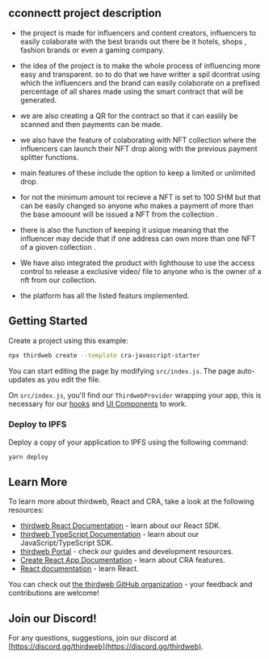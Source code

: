 ## cconnectt project description
- the project is made for influencers and content creators, influencers to easily colaborate with the best brands out there be it hotels, shops , fashion brands or even a gaming company. 
- the idea of the project is to make the whole process of influencing more easy and transparent. so to do that we have writter a spil dcontrat using which the influencers and the brand can easily colaborate on a prefixed percentage of all shares made using the smart contract that will be generated.
- we are also creating a QR for the contract so that it can easlily be scanned and then payments can be made.
- we also have the feature of colaborating with NFT collection where the influencers can launch their NFT drop along with the previous payment splitter functions. 
- main features of these include the option to keep a limited or unlimited drop. 
- for not the minimum amount toi recieve a NFT is set to 100 SHM but that can be easily changed so anyone who makes a payment of more than the base amoount will be issued a NFT from the collection .
-  there is also the function of keeping it usique meaning that the influencer may decide that if one address can own more than one NFT of a gioven collection .
- We have also integrated the product with lighthouse to use the access control to release a exclusive video/ file to anyone who is the owner of a nft from our collection. 

- the platform has all the listed featurs implemented.


## Getting Started 

Create a project using this example:

```bash
npx thirdweb create --template cra-javascript-starter
```

You can start editing the page by modifying `src/index.js`. The page auto-updates as you edit the file.

On `src/index.js`, you'll find our `ThirdwebProvider` wrapping your app, this is necessary for our [hooks](https://portal.thirdweb.com/react) and
[UI Components](https://portal.thirdweb.com/ui-components) to work.

### Deploy to IPFS

Deploy a copy of your application to IPFS using the following command:

```bash
yarn deploy
```

## Learn More

To learn more about thirdweb, React and CRA, take a look at the following resources:

- [thirdweb React Documentation](https://docs.thirdweb.com/react) - learn about our React SDK.
- [thirdweb TypeScript Documentation](https://docs.thirdweb.com/react) - learn about our JavaScript/TypeScript SDK.
- [thirdweb Portal](https://docs.thirdweb.com/react) - check our guides and development resources.
- [Create React App Documentation](https://facebook.github.io/create-react-app/docs/getting-started) - learn about CRA features.
- [React documentation](https://reactjs.org/) - learn React.

You can check out [the thirdweb GitHub organization](https://github.com/thirdweb-dev) - your feedback and contributions are welcome!

## Join our Discord!

For any questions, suggestions, join our discord at [https://discord.gg/thirdweb](https://discord.gg/thirdweb).